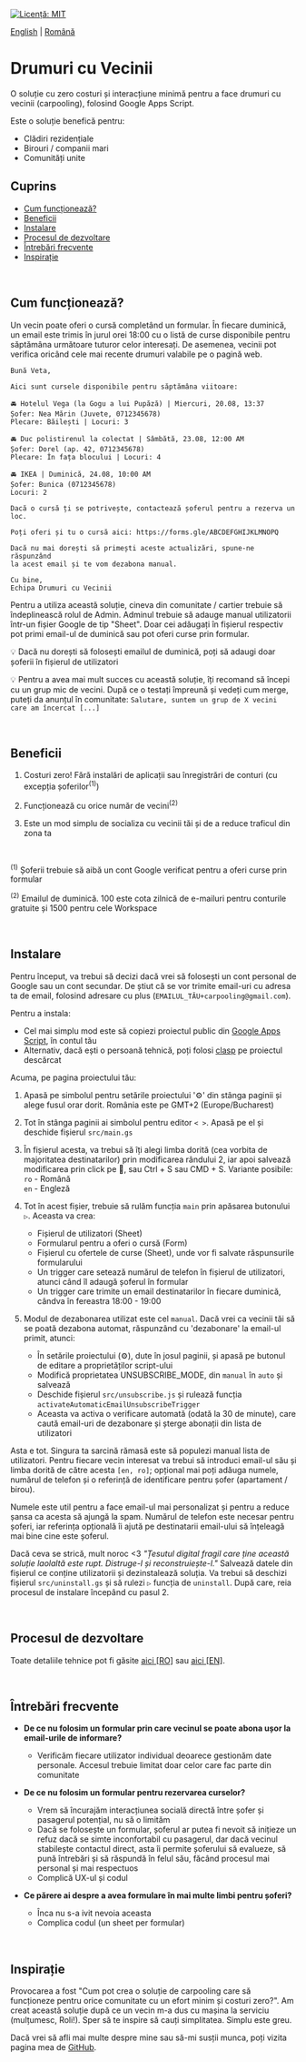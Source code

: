 [![Licență: MIT](https://img.shields.io/badge/License-MIT-yellow.svg)](https://opensource.org/licenses/MIT) 

[English](./README.md) | [Română](./README.ro.md)

# Drumuri cu Vecinii

O soluție cu zero costuri și interacțiune minimă pentru a face drumuri cu vecinii (carpooling), folosind Google Apps Script.

Este o soluție benefică pentru:
* Clădiri rezidențiale
* Birouri / companii mari
* Comunități unite

## Cuprins

* [Cum funcționează?](#cum-funcționează)
* [Beneficii](#beneficiil)
* [Instalare](#instalare)
* [Procesul de dezvoltare](#procesul-de-dezvoltare)
* [Întrebări frecvente](#întrebări-frecvente)
* [Inspirație](#inspirație)

<br/>

## Cum funcționează?

Un vecin poate oferi o cursă completând un formular. În fiecare duminică, un email este trimis în jurul orei 18:00 cu o listă de curse disponibile pentru săptămâna următoare tuturor celor interesați. De asemenea, vecinii pot verifica oricând cele mai recente drumuri valabile pe o pagină web.

```
Bună Veta,

Aici sunt cursele disponibile pentru săptămâna viitoare:

🚘 Hotelul Vega (la Gogu a lui Pupăză) | Miercuri, 20.08, 13:37
Șofer: Nea Mărin (Juvete, 0712345678)
Plecare: Băilești | Locuri: 3

🚘 Duc polistirenul la colectat | Sâmbătă, 23.08, 12:00 AM
Șofer: Dorel (ap. 42, 0712345678)
Plecare: În fața blocului | Locuri: 4

🚘 IKEA | Duminică, 24.08, 10:00 AM
Șofer: Bunica (0712345678)
Locuri: 2

Dacă o cursă ți se potrivește, contactează șoferul pentru a rezerva un loc.

Poți oferi și tu o cursă aici: https://forms.gle/ABCDEFGHIJKLMNOPQ

Dacă nu mai dorești să primești aceste actualizări, spune-ne răspunzând 
la acest email și te vom dezabona manual.

Cu bine,
Echipa Drumuri cu Vecinii
```

Pentru a utiliza această soluție, cineva din comunitate / cartier trebuie să îndeplinească rolul de Admin. Adminul trebuie să adauge manual utilizatorii într-un fișier Google de tip "Sheet". Doar cei adăugați în fișierul respectiv pot primi email-ul de duminică sau pot oferi curse prin formular.

💡 Dacă nu dorești să folosești emailul de duminică, poți să adaugi doar șoferii în fișierul de utilizatori

💡 Pentru a avea mai mult succes cu această soluție, îți recomand să începi cu un grup mic de vecini. După ce o testați împreună și vedeți cum merge, puteți da anunțul în comunitate: `Salutare, suntem un grup de X vecini care am încercat [...]`

<br/>

## Beneficii

1. Costuri zero! Fără instalări de aplicații sau înregistrări de conturi (cu excepția șoferilor<sup>(1)</sup>)

2. Funcționează cu orice număr de vecini<sup>(2)</sup>

3. Este un mod simplu de socializa cu vecinii tăi și de a reduce traficul din zona ta

<br/>

<sup>(1)</sup> Șoferii trebuie să aibă un cont Google verificat pentru a oferi curse prin formular

<sup>(2)</sup> Emailul de duminică. 100 este cota zilnică de e-mailuri pentru conturile gratuite și 1500 pentru cele Workspace

<br/>

## Instalare

Pentru început, va trebui să decizi dacă vrei să folosești un cont personal de Google sau un cont secundar. De știut că se vor trimite email-uri cu adresa ta de email, folosind adresare cu plus (`EMAILUL_TĂU+carpooling@gmail.com`).

Pentru a instala:
* Cel mai simplu mod este să copiezi proiectul public din [Google Apps Script](https://script.google.com/home), în contul tău
* Alternativ, dacă ești o persoană tehnică, poți folosi [clasp](https://github.com/google/clasp) pe proiectul descărcat

Acuma, pe pagina proiectului tău:

1. Apasă pe simbolul pentru setările proiectului '⚙️' din stânga paginii și alege fusul orar dorit. România este pe GMT+2 (Europe/Bucharest)

2. Tot în stânga paginii ai simbolul pentru editor `< >`. Apasă pe el și deschide fișierul `src/main.gs`

3. În fișierul acesta, va trebui să îți alegi limba dorită (cea vorbita de majoritatea destinatarilor) prin modificarea rândului 2, iar apoi salvează modificarea prin click pe 💾, sau Ctrl + S sau CMD + S. Variante posibile: <br/>
   `ro` - Română <br/>
   `en` - Engleză

4. Tot în acest fișier, trebuie să rulăm funcția `main` prin apăsarea butonului `▷`. Aceasta va crea:
   * Fișierul de utilizatori (Sheet)
   * Formularul pentru a oferi o cursă (Form)
   * Fișierul cu ofertele de curse (Sheet), unde vor fi salvate răspunsurile formularului
   * Un trigger care setează numărul de telefon în fișierul de utilizatori, atunci când îl adaugă șoferul în formular
   * Un trigger care trimite un email destinatarilor în fiecare duminică, cândva în fereastra 18:00 - 19:00

5. Modul de dezabonarea utilizat este cel `manual`. Dacă vrei ca vecinii tăi să se poată dezabona automat, răspunzând cu 'dezabonare' la email-ul primit, atunci:
   * În setările proiectului (⚙️), dute în josul paginii, și apasă pe butonul de editare a proprietăților script-ului
   * Modifică proprietatea UNSUBSCRIBE_MODE, din `manual` în `auto` și salvează
   * Deschide fișierul `src/unsubscribe.js` și rulează funcția `activateAutomaticEmailUnsubscribeTrigger`
   * Aceasta va activa o verificare automată (odată la 30 de minute), care caută email-uri de dezabonare și șterge abonații din lista de utilizatori

Asta e tot. Singura ta sarcină rămasă este să populezi manual lista de utilizatori. Pentru fiecare vecin interesat va trebui să introduci email-ul său și limba dorită de către acesta `[en, ro]`; opțional mai poți adăuga numele, numărul de telefon și o referință de identificare pentru șofer (apartament / birou).

Numele este util pentru a face email-ul mai personalizat și pentru a reduce șansa ca acesta să ajungă la spam. Numărul de telefon este necesar pentru șoferi, iar referința opțională îi ajută pe destinatarii email-ului să înțeleagă mai bine cine este șoferul.

Dacă ceva se strică, mult noroc <3 *"Țesutul digital fragil care ține această soluție laolaltă este rupt. Distruge-l și reconstruiește-l."* Salvează datele din fișierul ce conține utilizatorii și dezinstalează soluția. Va trebui să deschizi fișierul `src/uninstall.gs` și să rulezi `▷` funcția de `uninstall`. După care, reia procesul de instalare începând cu pasul 2.

<br/>

## Procesul de dezvoltare

Toate detaliile tehnice pot fi găsite [aici [RO]](./technical/TECHNICAL.ro.md) sau [aici [EN]](./technical/TECHNICAL.md).

<br/>

## Întrebări frecvente

* **De ce nu folosim un formular prin care vecinul se poate abona ușor la email-urile de informare?** <br/>
  * Verificăm fiecare utilizator individual deoarece gestionăm date personale. Accesul trebuie limitat doar celor care fac parte din comunitate

* **De ce nu folosim un formular pentru rezervarea curselor?** <br/>
  * Vrem să încurajăm interacțiunea socială directă între șofer și pasagerul potențial, nu să o limităm
  * Dacă se folosește un formular, șoferul ar putea fi nevoit să inițieze un refuz dacă se simte inconfortabil cu pasagerul, dar dacă vecinul stabilește contactul direct, asta îi permite șoferului să evalueze, să pună întrebări și să răspundă în felul său, făcând procesul mai personal și mai respectuos
  * Complică UX-ul și codul

* **Ce părere ai despre a avea formulare în mai multe limbi pentru șoferi?**
  * Înca nu s-a ivit nevoia aceasta
  * Complica codul (un sheet per formular)

<br/>

## Inspirație

Provocarea a fost "Cum pot crea o soluție de carpooling care să funcționeze pentru orice comunitate cu un efort minim și costuri zero?". Am creat această soluție după ce un vecin m-a dus cu mașina la serviciu (mulțumesc, Roli!). Sper să te inspire să cauți simplitatea. Simplu este greu.

Dacă vrei să afli mai multe despre mine sau să-mi susții munca, poți vizita pagina mea de [GitHub](https://github.com/sponsors/manufacturist).
